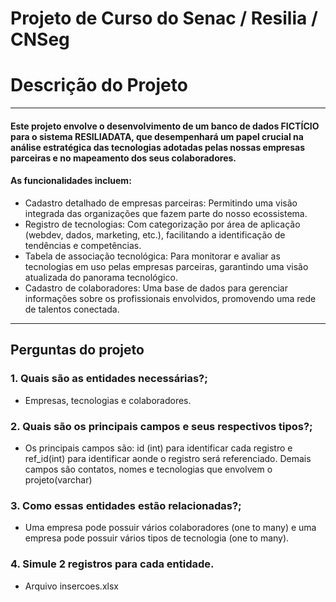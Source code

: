 # Projeto de Curso do Senac / Resilia / CNSeg

# Descrição do Projeto
--------------------

#### Este projeto envolve o desenvolvimento de um banco de dados FICTÍCIO para o sistema RESILIADATA, que desempenhará um papel crucial na análise estratégica das tecnologias adotadas pelas nossas empresas parceiras e no mapeamento dos seus colaboradores.
#### As funcionalidades incluem:

* Cadastro detalhado de empresas parceiras: Permitindo uma visão integrada das organizações que fazem parte do nosso ecossistema.
* Registro de tecnologias: Com categorização por área de aplicação (webdev, dados, marketing, etc.), facilitando a identificação de tendências e competências.
* Tabela de associação tecnológica: Para monitorar e avaliar as tecnologias em uso pelas empresas parceiras, garantindo uma visão atualizada do panorama tecnológico.
* Cadastro de colaboradores: Uma base de dados para gerenciar informações sobre os profissionais envolvidos, promovendo uma rede de talentos conectada.

--------------------

## Perguntas do projeto
### 1. Quais são as entidades necessárias?;
 * Empresas, tecnologias e colaboradores.
### 2. Quais são os principais campos e seus respectivos tipos?;
 * Os principais campos são: id (int) para identificar cada registro e ref_id(int) para identificar aonde o registro será referenciado. Demais campos são contatos, nomes e tecnologias que envolvem o projeto(varchar) 
### 3. Como essas entidades estão relacionadas?;
 * Uma empresa pode possuir vários colaboradores (one to many) e uma empresa pode possuir vários tipos de tecnologia (one to many).
### 4. Simule 2 registros para cada entidade.
 * Arquivo insercoes.xlsx
